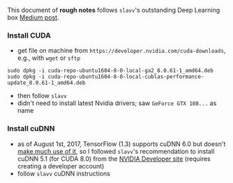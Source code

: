 This document of **rough notes** follows `slavv`'s outstanding Deep Learning box [Medium post](https://blog.slavv.com/the-1700-great-deep-learning-box-assembly-setup-and-benchmarks-148c5ebe6415). 

### Install CUDA

* get file on machine from `https://developer.nvidia.com/cuda-downloads`, e.g., with `wget` or `sftp`

```
sudo dpkg -i cuda-repo-ubuntu1604-8-0-local-ga2_8.0.61-1_amd64.deb
sudo dpkg -i cuda-repo-ubuntu1604-8-0-local-cublas-performance-update_8.0.61-1_amd64.deb
```

* then follow `slavv`
* didn't need to install latest Nvidia drivers; saw `GeForce GTX 108...` as name

### Install cuDNN

* as of August 1st, 2017, TensorFlow (1.3) supports cuDNN 6.0 but doesn't [make much use of it](https://github.com/tensorflow/tensorflow/issues/8828), so I followed `slavv`'s recommendation to install cuDNN 5.1 (for CUDA 8.0) from the [NVIDIA Developer site](https://developer.nvidia.com/rdp/cudnn-download) (requires creating a developer account)
* follow `slavv` cuDNN instructions

